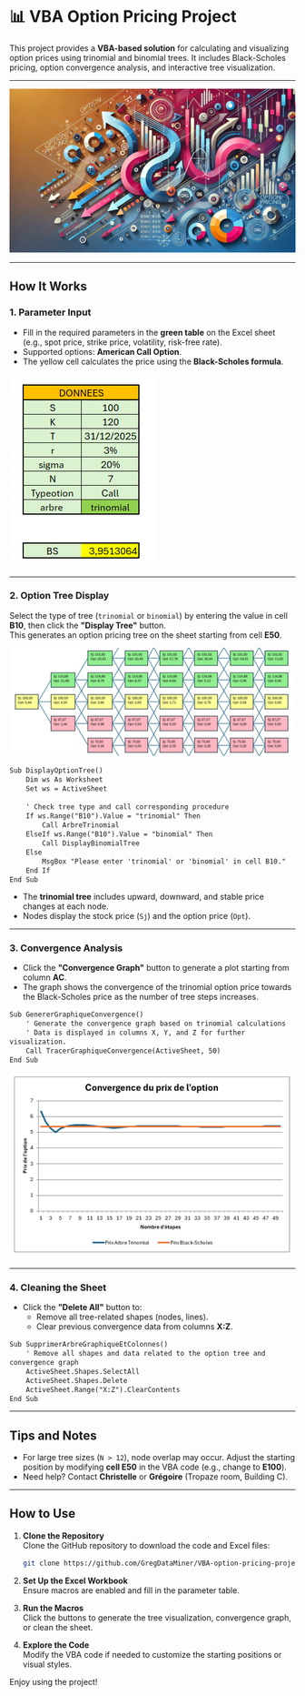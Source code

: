 
# 📊 **VBA Option Pricing Project**

This project provides a **VBA-based solution** for calculating and visualizing option prices using trinomial and binomial trees. It includes Black-Scholes pricing, option convergence analysis, and interactive tree visualization.

---
![cover](Image/cover.png)

---

## **How It Works**

### **1. Parameter Input**
- Fill in the required parameters in the **green table** on the Excel sheet (e.g., spot price, strike price, volatility, risk-free rate).
- Supported options: **American Call Option**.
- The yellow cell calculates the price using the **Black-Scholes formula**.

![dashboard.png](Image/dashboard.png)

---

### **2. Option Tree Display**
Select the type of tree (`trinomial` or `binomial`) by entering the value in cell **B10**, then click the **"Display Tree"** button.  
This generates an option pricing tree on the sheet starting from cell **E50**.

![tree](Image/tree.png)


```vba
Sub DisplayOptionTree()
    Dim ws As Worksheet
    Set ws = ActiveSheet

    ' Check tree type and call corresponding procedure
    If ws.Range("B10").Value = "trinomial" Then
        Call ArbreTrinomial
    ElseIf ws.Range("B10").Value = "binomial" Then
        Call DisplayBinomialTree
    Else
        MsgBox "Please enter 'trinomial' or 'binomial' in cell B10."
    End If
End Sub
```

- The **trinomial tree** includes upward, downward, and stable price changes at each node.
- Nodes display the stock price (`Sj`) and the option price (`Opt`).

---

### **3. Convergence Analysis**
- Click the **"Convergence Graph"** button to generate a plot starting from column **AC**.
- The graph shows the convergence of the trinomial option price towards the Black-Scholes price as the number of tree steps increases.

```vba
Sub GenererGraphiqueConvergence()
    ' Generate the convergence graph based on trinomial calculations
    ' Data is displayed in columns X, Y, and Z for further visualization.
    Call TracerGraphiqueConvergence(ActiveSheet, 50)
End Sub
```
![bs_trinom](Image/bs_trinom.png)

---

### **4. Cleaning the Sheet**
- Click the **"Delete All"** button to:
  - Remove all tree-related shapes (nodes, lines).
  - Clear previous convergence data from columns **X:Z**.

```vba
Sub SupprimerArbreGraphiqueEtColonnes()
    ' Remove all shapes and data related to the option tree and convergence graph
    ActiveSheet.Shapes.SelectAll
    ActiveSheet.Shapes.Delete
    ActiveSheet.Range("X:Z").ClearContents
End Sub
```

---

## **Tips and Notes**
- For large tree sizes (`N > 12`), node overlap may occur. Adjust the starting position by modifying **cell E50** in the VBA code (e.g., change to **E100**).
- Need help? Contact **Christelle** or **Grégoire** (Tropaze room, Building C).

---

## **How to Use**
1. **Clone the Repository**  
   Clone the GitHub repository to download the code and Excel files:
   ```bash
   git clone https://github.com/GregDataMiner/VBA-option-pricing-project.git
   ```

2. **Set Up the Excel Workbook**  
   Ensure macros are enabled and fill in the parameter table.

3. **Run the Macros**  
   Click the buttons to generate the tree visualization, convergence graph, or clean the sheet.

4. **Explore the Code**  
   Modify the VBA code if needed to customize the starting positions or visual styles.

Enjoy using the project!
